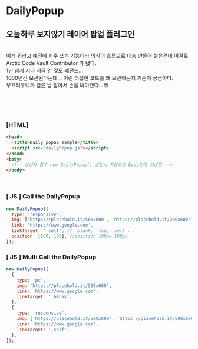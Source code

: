 # DailyPopup

## 오늘하루 보지않기 레이어 팝업 플러그인

<br>
이게 뭐라고 예전에 자주 쓰는 기능이라 의식의 흐름으로 대충 만들어 놓은건데 이걸로 Arctic Code Vault Contributor 가 됐다. <br>
1년 넘게 지나 지금 안 것도 레전드...<br>
1000년간 보관된다는데... 이런 허접한 코드를 왜 보관하는지 기준이 궁금하다.<br>
부끄러우니까 얼른 날 잡아서 손을 봐야겠다...😳

<br/><br/>
<br/>

### [HTML]

```html
<head>
  <title>Daily popup sample</title>
  <script src="dailyPopup.js"></script>
</head>
<body>
  <!-- 생성자 함수 new DailyPopup() 선언시 자동으로 body안에 생성됨 -->
</body>
```

<br/>

### [ JS ] Call the DailyPopup

```js
new DailyPopup({
  type: 'responsive',
  img: ['https://placehold.it/500x600', 'https://placehold.it/200x600'], //[ pc , mobile ]
  link: 'https://www.google.com',
  linkTarget: '_self', // _blank, _top, _self ...
  position: [100, 100], //position 100px 100px
});
```

### [ JS ] Multi Call the DailyPopup

```js
new DailyPopup([
  {
    type: 'pc',
    img: 'https://placehold.it/500x600',
    link: 'https://www.google.com',
    linkTarget: '_blnak',
  },
  {
    type: 'responsive',
    img: ['https://placehold.it/500x600', 'https://placehold.it/500x600'],
    link: 'https://www.google.com',
    linkTarget: '_self',
  },
]);
```

